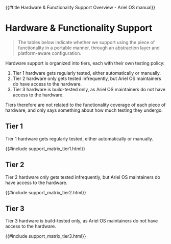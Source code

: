 {{#title Hardware & Functionality Support Overview - Ariel OS manual}}

# Hardware & Functionality Support

> The tables below indicate whether we support using the piece of functionality in a portable manner, through an abstraction layer and platform-aware configuration.

Hardware support is organized into tiers, each with their own testing policy:

1. Tier 1 hardware gets regularly tested, either automatically or manually.
2. Tier 2 hardware only gets tested infrequently, but Ariel OS maintainers do have access to the hardware.
3. Tier 3 hardware is build-tested only, as Ariel OS maintainers do not have access to the hardware.

Tiers therefore are not related to the functionality coverage of each piece of hardware, and only says something about how much testing they undergo.

## Tier 1

Tier 1 hardware gets regularly tested, either automatically or manually.

{{#include support_matrix_tier1.html}}

## Tier 2

Tier 2 hardware only gets tested infrequently, but Ariel OS maintainers do have access to the hardware.

{{#include support_matrix_tier2.html}}

## Tier 3

Tier 3 hardware is build-tested only, as Ariel OS maintainers do not have access to the hardware.

{{#include support_matrix_tier3.html}}
